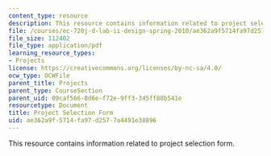 ```yaml
---
content_type: resource
description: This resource contains information related to project selection form.
file: /courses/ec-720j-d-lab-ii-design-spring-2010/ae362a9f5714fa97d2577a4491e38896_MITEC_720JS10_proj_select.pdf
file_size: 112402
file_type: application/pdf
learning_resource_types:
- Projects
license: https://creativecommons.org/licenses/by-nc-sa/4.0/
ocw_type: OCWFile
parent_title: Projects
parent_type: CourseSection
parent_uid: 09caf566-8d6e-f72e-9ff3-345ff88b541e
resourcetype: Document
title: Project Selection Form
uid: ae362a9f-5714-fa97-d257-7a4491e38896
---
```

This resource contains information related to project selection form.